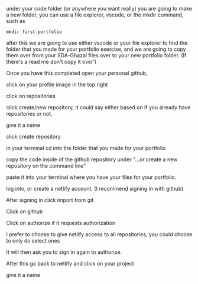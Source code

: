 under your code folder (or anywhere you want really) you are going to make a new folder, you can use a file explorer, vscode, or the mkdir command, such as 

```
mkdir first-portfolio
```

after this we are going to use either vscode or your file explorer to find the folder that you made for your portfolio exercise, and we are going to copy them over from your SDA-Ghazal files over to your new portfolio folder. (If there's a read me don't copy it over')

Once you have this completed open your personal github, 

click on your profile image in the top right

click on repositories

click create/new repository, it could say either based on if you already have repositories or not.

give it a name

click create repository

in your terminal cd into the folder that you made for your portfolio

copy the code inside of the github repository under "...or create a new repository on the command line"

paste it into your terminal where you have your files for your portfolio.

log into, or create a netlify account. (I recommend signing in with github)

After signing in click import from git

Click on github

Click on authorize if it requests authorization

I prefer to choose to give netlify access to all repositories, you could choose to only do select ones

It will then ask you to sign in again to authorize. 

After this go back to netlify and click on your project

give it a name